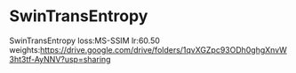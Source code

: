 # SwinTransEntropy
SwinTransEntropy
loss:MS-SSIM
lr:60.50
weights:https://drive.google.com/drive/folders/1qvXGZpc93ODh0ghgXnvW3ht3tf-AyNNV?usp=sharing
